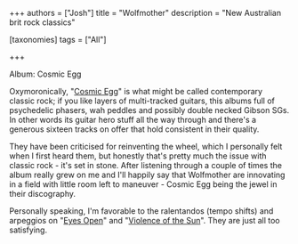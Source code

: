 +++
authors = ["Josh"]
title = "Wolfmother"
description = "New Australian brit rock classics"

[taxonomies]
tags = ["All"]

+++

Album: Cosmic Egg

Oxymoronically, "[Cosmic Egg](https://youtube.com/playlist?list=PLncz40_G09q955eCOFpEsDL7AznHH9hTO&si=5iCf-nvAfWerM047)" is what might be called contemporary classic rock; if you like layers of multi-tracked guitars, this albums full of psychedelic phasers, wah peddles and possibly double necked Gibson SGs. In other words its guitar hero stuff all the way through and there's a generous sixteen tracks on offer that hold consistent in their quality.

They have been criticised for reinventing the wheel, which I personally felt when I first heard them, but honestly that's pretty much the issue with classic rock - it's set in stone. After listening through a couple of times the album really grew on me and I'll happily say that Wolfmother are innovating in a field with little room left to maneuver - Cosmic Egg being the jewel in their discography. 

Personally speaking, I'm favorable to the ralentandos (tempo shifts) and arpeggios on "[Eyes Open](https://youtu.be/HXIPUjvFchk?si=TjCCuuxKleBtBPdF)" and "[Violence of the Sun](https://youtu.be/aHmc7XzW8DA?si=BPGiPeB3tXxsrm1F)". They are just all too satisfying. 